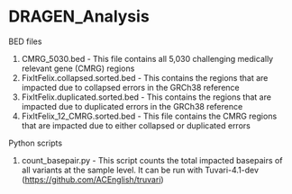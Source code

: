 # DRAGEN_Analysis
BED files
1. CMRG_5030.bed - This file contains all 5,030 challenging medically relevant gene (CMRG) regions  
2. FixItFelix.collapsed.sorted.bed	- This contains the regions that are impacted due to collapsed errors in the GRCh38 reference
3. FixItFelix.duplicated.sorted.bed -  This contains the regions that are impacted due to duplicated errors in the GRCh38 reference
4. FixItFelix_12_CMRG.sorted.bed - This file contains the CMRG regions that are impacted due to either collapsed or duplicated errors

Python scripts
1. count_basepair.py - This script counts the total impacted basepairs of all variants at the sample level. It can be run with Tuvari-4.1-dev (https://github.com/ACEnglish/truvari)

